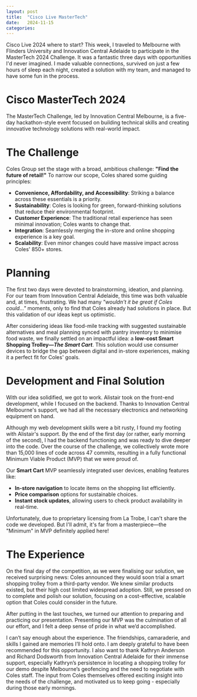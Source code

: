 ```yaml
---
layout: post
title:  "Cisco Live MasterTech"
date:   2024-11-15
categories:
---
```


Cisco Live 2024 where to start?
This week, I traveled to Melbourne with Flinders University and Innovation Central Adelaide to participate in the MasterTech 2024 Challenge. It was a fantastic three days with opportunities I'd never imagined. I made valuable connections, survived on just a few hours of sleep each night, created a solution with my team, and managed to have some fun in the process.

# Cisco MasterTech 2024
The MasterTech Challenge, led by Innovation Central Melbourne, is a five-day hackathon-style event focused on building technical skills and creating innovative technology solutions with real-world impact.

# The Challenge
Coles Group set the stage with a broad, ambitious challenge: **"Find the future of retail!"** To narrow our scope, Coles shared some guiding principles:
- **Convenience, Affordability, and Accessibility**: Striking a balance across these essentials is a priority.
- **Sustainability**: Coles is looking for green, forward-thinking solutions that reduce their environmental footprint.
- **Customer Experience**: The traditional retail experience has seen minimal innovation; Coles wants to change that.
- **Integration**: Seamlessly merging the in-store and online shopping experience is a key goal.
- **Scalability**: Even minor changes could have massive impact across Coles' 850+ stores.

# Planning
The first two days were devoted to brainstorming, ideation, and planning. For our team from Innovation Central Adelaide, this time was both valuable and, at times, frustrating. We had many *"wouldn't it be great if Coles could…"* moments, only to find that Coles already had solutions in place. But this validation of our ideas kept us optimistic.

After considering ideas like food-mile tracking with suggested sustainable alternatives and meal planning synced with pantry inventory to minimise food waste, we finally settled on an impactful idea: a **low-cost Smart Shopping Trolley—*The Smart Cart***. This solution would use consumer devices to bridge the gap between digital and in-store experiences, making it a perfect fit for Coles' goals.

# Development and Final Solution
With our idea solidified, we got to work. Alistair took on the front-end development, while I focused on the backend. Thanks to Innovation Central Melbourne's support, we had all the necessary electronics and networking equipment on hand.

Although my web development skills were a bit rusty, I found my footing with Alistair's support. By the end of the first day (or rather, early morning of the second), I had the backend functioning and was ready to dive deeper into the code. Over the course of the challenge, we collectively wrote more than 15,000 lines of code across 47 commits, resulting in a fully functional Minimum Viable Product (MVP) that we were proud of.

Our **Smart Cart** MVP seamlessly integrated user devices, enabling features like:
- **In-store navigation** to locate items on the shopping list efficiently.
- **Price comparison** options for sustainable choices.
- **Instant stock updates**, allowing users to check product availability in real-time.

Unfortunately, due to proprietary licensing from La Trobe, I can't share the code we developed. But I'll admit, it's far from a masterpiece—the "Minimum" in MVP definitely applied here!


# The Experience
On the final day of the competition, as we were finalising our solution, we received surprising news: Coles announced they would soon trial a smart shopping trolley from a third-party vendor. We knew similar products existed, but their high cost limited widespread adoption. Still, we pressed on to complete and polish our solution, focusing on a cost-effective, scalable option that Coles could consider in the future.

After putting in the last touches, we turned our attention to preparing and practicing our presentation. Presenting our MVP was the culmination of all our effort, and I felt a deep sense of pride in what we’d accomplished.


I can’t say enough about the experience. The friendships, camaraderie, and skills I gained are memories I’ll hold onto. I am deeply grateful to have been recommended for this opportunity. I also want to thank Kathryn Anderson and Richard Dodsworth from Innovation Central Adelaide for their immense support, especially Kathryn’s persistence in locating a shopping trolley for our demo despite Melbourne’s geofencing and the need to negotiate with Coles staff. The input from Coles themselves offered exciting insight into the needs of the challenge, and motivated us to keep going - especially during those early mornings.
